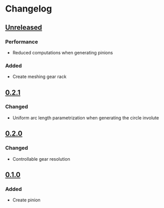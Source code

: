 # Changelog

## [Unreleased]
### Performance
- Reduced computations when generating pinions
### Added
- Create meshing gear rack

## [0.2.1]
### Changed
- Uniform arc length parametrization when generating the circle involute

## [0.2.0]
### Changed
- Controllable gear resolution

## [0.1.0]
### Added
- Create pinion

[Unreleased]: https://github.com/jarirepo/OpenSCAD_SpurGear/tree/dev
[0.2.1]: https://github.com/jarirepo/OpenSCAD_SpurGear/releases/tag/v0.2.1
[0.2.0]: https://github.com/jarirepo/OpenSCAD_SpurGear/commit/93cde8256ff3072e3b81598d7aad5aafd4b06c1e
[0.1.0]: https://github.com/jarirepo/OpenSCAD_SpurGear/compare/v0.1.0...v0.1.0

